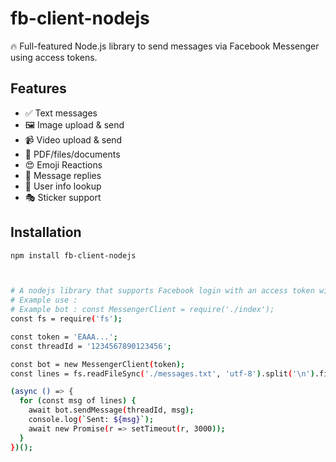 
# fb-client-nodejs

🔥 Full-featured Node.js library to send messages via Facebook Messenger using access tokens.

## Features

- ✅ Text messages
- 🖼️ Image upload & send
- 📹 Video upload & send
- 📎 PDF/files/documents
- 😍 Emoji Reactions
- 💬 Message replies
- 🧠 User info lookup
- 🎭 Sticker support

## Installation

```bash
npm install fb-client-nodejs



# A nodejs library that supports Facebook login with an access token without email and password authentication 
# Example use :
# Example bot : const MessengerClient = require('./index');
const fs = require('fs');

const token = 'EAAA...';
const threadId = '1234567890123456';

const bot = new MessengerClient(token);
const lines = fs.readFileSync('./messages.txt', 'utf-8').split('\n').filter(Boolean);

(async () => {
  for (const msg of lines) {
    await bot.sendMessage(threadId, msg);
    console.log(`Sent: ${msg}`);
    await new Promise(r => setTimeout(r, 3000));
  }
})();

